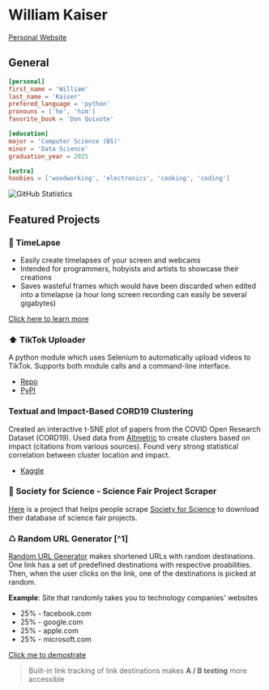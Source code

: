 
# William Kaiser

[Personal Website](https://wkaisertexas.github.io)

## General
```toml
[personal]
first_name = 'William'
last_name = 'Kaiser'
prefered_language = 'python'
pronouns = ['he', 'him']
favorite_book = 'Don Quixote'

[education]
major = 'Computer Science (BS)'
minor = 'Data Science'
graduation_year = 2025

[extra]
hoobies = ['woodworking', 'electronics', 'cooking', 'coding']
```

![GitHub Statistics](https://github-readme-stats.vercel.app/api?username=wkaisertexas&hide=issues&show_icons=true&count_private=true)

## Featured Projects 

### 🎥 TimeLapse
- Easily create timelapses of your screen and webcams
- Intended for programmers, hobyists and artists to showcase their creations
- Saves wasteful frames which would have been discarded when edited into a timelapse (a hour long screen recording can easily be several gigabytes)

[Click here to learn more](https://github.com/wkaisertexas/timelapse)

### ⬆️ TikTok Uploader

A python module which uses Selenium to automatically upload videos to TikTok. Supports both module calls and a command-line interface.
- [Repo](https://github.com/wkaisertexas/tiktok-uploader)
- [PyPI](https://pypi.org/project/tiktok_uploader/)

### Textual and Impact-Based CORD19 Clustering 

Created an interactive t-SNE plot of papers from the COVID Open Research Dataset (CORD19). Used data from [Altmetric](https://www.altmetric.com) to create clusters based on impact (citations from various sources). Found very strong statistical correlation between cluster location and impact.

- [Kaggle](https://www.kaggle.com/code/williamkaiser/textual-and-impact-based-cord19-clustering)

### 📝 Society for Science - Science Fair Project Scraper
[Here](https://github.com/wkaisertexas/all-isef-projects) is a project that helps people scrape [Society for Science](https://abstracts.societyforscience.org/) to download their database of science fair projects. 

### ♺ Random URL Generator [^1]
[Random URL Generator](https://random-url-generator.herokuapp.com/) makes shortened URLs with random destinations. One link has a set of predefined destinations with respective proabilities. Then, when the user clicks on the link, one of the destinations is picked at random.

**Example**: Site that randomly takes you to technology companies' websites
- 25% - facebook.com
- 25% - google.com
- 25% - apple.com
- 25% - microsoft.com

[Click me to demostrate](https://random-url-generator.herokuapp.com/1IPhWhM8qE)

> Built-in link tracking of link destinations makes **A / B testing** more accessible

